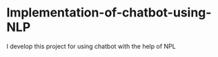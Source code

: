# Implementation-of-chatbot-using-NLP
I develop this  project for using chatbot with the help of NPL
